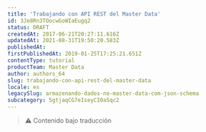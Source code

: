 ```yaml
---
title: 'Trabajando con API REST del Master Data'
id: 3Je8Rn3TOocwGoWIaEugq2
status: DRAFT
createdAt: 2017-06-21T20:27:11.616Z
updatedAt: 2021-08-31T19:50:20.583Z
publishedAt: 
firstPublishedAt: 2019-01-25T17:25:21.651Z
contentType: tutorial
productTeam: Master Data
author: authors_64
slug: trabajando-con-api-rest-del-master-data
locale: es
legacySlug: armazenando-dados-no-master-data-com-json-schema
subcategory: 5gtjaqCG7eIseyCI0aSqc2
---
```


>⚠️ Contenido bajo traducción
